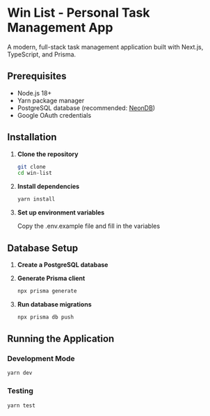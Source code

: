# Win List - Personal Task Management App

A modern, full-stack task management application built with Next.js, TypeScript, and Prisma.

## Prerequisites

-   Node.js 18+
-   Yarn package manager
-   PostgreSQL database (recommended: [NeonDB](https://neon.com/))
-   Google OAuth credentials

## Installation

1. **Clone the repository**

    ```bash
    git clone
    cd win-list
    ```

2. **Install dependencies**

    ```bash
    yarn install
    ```

3. **Set up environment variables**

    Copy the .env.example file and fill in the variables

## Database Setup

1. **Create a PostgreSQL database**

2. **Generate Prisma client**

    ```bash
    npx prisma generate
    ```

3. **Run database migrations**

    ```bash
    npx prisma db push
    ```

## Running the Application

### Development Mode

```bash
yarn dev
```

### Testing

```bash
yarn test
```
